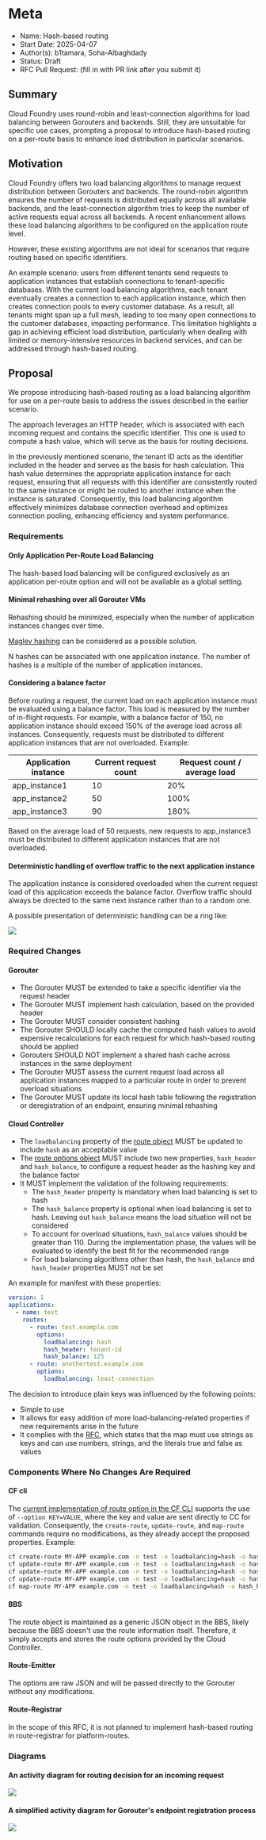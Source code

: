 # Meta

[meta]: #meta

- Name: Hash-based routing
- Start Date: 2025-04-07
- Author(s): b1tamara, Soha-Albaghdady
- Status: Draft <!-- Acceptable values: Draft, Approved, On Hold, Superseded -->
- RFC Pull Request: (fill in with PR link after you submit it)

## Summary

Cloud Foundry uses round-robin and least-connection algorithms for load balancing between Gorouters and backends. Still,
they are unsuitable for specific use cases, prompting a proposal to introduce hash-based routing on a per-route basis to
enhance load distribution in particular scenarios.

## Motivation

Cloud Foundry offers two load balancing algorithms to manage request distribution between Gorouters and backends. The
round-robin algorithm ensures the number of requests is distributed equally across all available backends, and the
least-connection algorithm tries to keep the number of active requests equal across all backends. A recent enhancement
allows these load balancing algorithms to be configured on the application route level.

However, these existing algorithms are not ideal for scenarios that require routing based on specific identifiers.

An example scenario: users from different tenants send requests to application instances that establish connections to
tenant-specific databases. With the current load balancing algorithms, each tenant eventually creates a connection to
each application instance, which then creates connection pools to every customer database. As a result, all tenants
might span up a full mesh, leading to too many open connections to the customer databases, impacting performance. This
limitation highlights a gap in achieving efficient load distribution, particularly when dealing with limited or
memory-intensive resources in backend services, and can be addressed through hash-based routing.

## Proposal

We propose introducing hash-based routing as a load balancing algorithm for use on a per-route basis to address the
issues described in the earlier scenario.

The approach leverages an HTTP header, which is associated with each incoming request and contains the specific
identifier. This one is used to compute a hash value, which will serve as the basis for routing decisions.

In the previously mentioned scenario, the tenant ID acts as the identifier included in the header and serves as the
basis for hash calculation. This hash value determines the appropriate application instance for each request, ensuring
that all requests with this identifier are consistently routed to the same instance or might be routed to another
instance when the instance is saturated. Consequently, this load balancing algorithm effectively minimizes database
connection overhead and optimizes connection pooling, enhancing efficiency and system performance.

### Requirements

#### Only Application Per-Route Load Balancing

The hash-based load balancing will be configured exclusively as an application per-route option and will not be
available as a global setting.

#### Minimal rehashing over all Gorouter VMs

Rehashing should be minimized, especially when the number of application instances changes over time.

[Maglev hashing](https://storage.googleapis.com/gweb-research2023-media/pubtools/2904.pdf) can be considered as a
possible solution.

N hashes can be associated with one application instance. The number of hashes is a multiple of the number of
application instances.

#### Considering a balance factor

Before routing a request, the current load on each application instance must be evaluated using a balance factor. This
load is measured by the number of in-flight requests. For example, with a balance factor of 150, no application instance
should exceed 150% of the average load across all instances. Consequently, requests must be distributed to different
application instances that are not overloaded.
Example:

| Application instance | Current request count | Request count / average load |
|----------------------|-----------------------|------------------------------|
| app_instance1        | 10                    | 20%                          |
| app_instance2        | 50                    | 100%                         |
| app_instance3        | 90                    | 180%                         |

Based on the average load of 50 requests, new requests to app_instance3 must be distributed to different application
instances that are not overloaded.

#### Deterministic handling of overflow traffic to the next application instance

The application instance is considered overloaded when the current request load of this application exceeds the balance
factor. Overflow traffic should always be directed to the same next instance rather than to a random one.

A possible presentation of deterministic handling can be a ring like:

![](rfc-draft-hash-based-routing/HashRing.drawio.png)

### Required Changes

#### Gorouter

- The Gorouter MUST be extended to take a specific identifier via the request header
- The Gorouter MUST implement hash calculation, based on the provided header
- The Gorouter MUST consider consistent hashing
- The Gorouter SHOULD locally cache the computed hash values to avoid expensive recalculations for each request for
  which hash-based routing should be applied
- Gorouters SHOULD NOT implement a shared hash cache across instances in the same deployment
- The Gorouter MUST assess the current request load across all application instances mapped to a particular route in
  order to prevent overload situations
- The Gorouter MUST update its local hash table following the registration or deregistration of an endpoint, ensuring
  minimal rehashing

#### Cloud Controller

- The `loadbalancing` property of
  the [route object](https://v3-apidocs.cloudfoundry.org/version/3.190.0/index.html#the-route-options-object) MUST be
  updated to include `hash` as an acceptable value
- The [route options object](https://v3-apidocs.cloudfoundry.org/version/3.190.0/index.html#the-route-options-object)
  MUST include two new properties, `hash_header` and `hash_balance`, to configure a request header as the hashing key
  and the balance factor
- It MUST implement the validation of the following requirements:
    - The `hash_header` property is mandatory when load balancing is set to hash
    - The `hash_balance` property is optional when load balancing is set to hash. Leaving out `hash_balance` means the
      load situation will not be considered
    - To account for overload situations, `hash_balance` values should be greater than 110. During the implementation
      phase, the values will be evaluated to identify the best fit for the recommended range
    - For load balancing algorithms other than hash, the `hash_balance` and `hash_header` properties MUST not be set

An example for manifest with these properties:

```yaml
version: 1
applications:
  - name: test
    routes:
      - route: test.example.com
        options:
          loadbalancing: hash
          hash_header: tenant-id
          hash_balance: 125
      - route: anothertest.example.com
        options:
          loadbalancing: least-connection
```

The decision to introduce plain keys was influenced by the following points:

- Simple to use
- It allows for easy addition of more load-balancing-related properties if new requirements arise in the future
- It complies with
  the [RFC](https://github.com/cloudfoundry/community/blob/main/toc/rfc/rfc-0027-generic-per-route-features.md#proposal),
  which states that the map must use strings as keys and can use numbers, strings, and the literals true and false as
  values

### Components Where No Changes Are Required

#### CF cli

The [current implementation of route option in the CF CLI](https://github.com/cloudfoundry/cli/blob/main/resources/options_resource.go)
supports the use of `--option KEY=VALUE`, where the key and value are sent directly to CC for validation. Consequently,
the `create-route`, `update-route`, and `map-route` commands require no modifications, as they already accept the
proposed properties.
Example:

```bash
cf create-route MY-APP example.com -n test -o loadbalancing=hash -o hash_header=tenant-id -o hash_balance=125
cf update-route MY-APP example.com -n test -o loadbalancing=hash -o hash_header=tenant-id -o hash_balance=125
cf update-route MY-APP example.com -n test -o loadbalancing=hash -o hash_header=tenant-id
cf update-route MY-APP example.com -n test -o loadbalancing=hash -o hash_balance=125
cf map-route MY-APP example.com -n test -o loadbalancing=hash -o hash_header=tenant-id -o hash_balance=125
```

#### BBS

The route object is maintained as a generic JSON object in the BBS, likely because the BBS doesn't use the route
information itself. Therefore, it simply accepts and stores the route options provided by the Cloud Controller.

#### Route-Emitter

The options are raw JSON and will be passed directly to the Gorouter without any modifications.

#### Route-Registrar

In the scope of this RFC, it is not planned to implement hash-based routing in route-registrar for platform-routes.

### Diagrams

#### An activity diagram for routing decision for an incoming request

![](rfc-draft-hash-based-routing/ActivityDiagram.drawio.png)

#### A simplified activity diagram for Gorouter's endpoint registration process

![](rfc-draft-hash-based-routing/EndpointRegistration.drawio.png)
